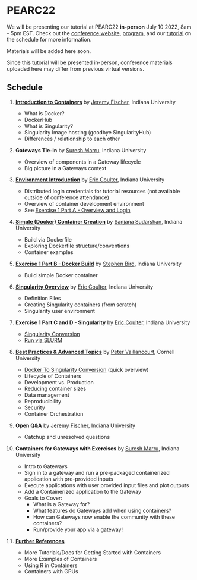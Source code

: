 # PEARC22

We will be presenting our tutorial at PEARC22 **in-person** July 10 2022, 8am - 5pm EST.
Check out the [conference website](https://sc21.supercomputing.org/), [program](https://sc21.supercomputing.org/program/), and our [tutorial](https://sc21.supercomputing.org/presentation/?id=tut135&sess=sess184) on the schedule for more information.

Materials will be added here soon.

Since this tutorial will be presented in-person, conference materials uploaded here may differ from previous virtual versions.

## Schedule
1. [**Introduction to Containers**](https://github.com/XSEDE/Container_Tutorial/blob/main/PEARC22/1_Introduction-to-Containers.pdf) by [Jeremy Fischer](https://github.com/jlf599), Indiana University
    * What is Docker?
    * DockerHub
    * What is Singularity?
    * Singularity Image hosting (goodbye SingularityHub)
    * Differences / relationship to each other

2. **Gateways Tie-in** by [Suresh Marru](https://github.com/smarru), Indiana University
    * Overview of components in a Gateway lifecycle
    * Big picture in a Gateways context

3. [**Environment Introduction**](https://github.com/XSEDE/Container_Tutorial/blob/main/PEARC22/3_Environment-Introduction.pdf) by [Eric Coulter](https://github.com/ECoulter), Indiana University
    * Distributed login credentials for tutorial resources (not available outside of conference attendance)
    * Overview of container development environment
    * See [Exercise 1 Part A - Overview and Login](https://github.com/XSEDE/Container_Tutorial/blob/main/PEARC22/3_Ex%201%20Part%20A%20-%20Overview%20and%20Login.md)

4. [**Simple (Docker) Container Creation**](https://github.com/XSEDE/Container_Tutorial/blob/main/PEARC22/4_Simple_Container_Creation.pdf) by [Sanjana Sudarshan](https://github.com/sanjanasudarshan), Indiana University
    * Build via Dockerfile
    * Exploring Dockerfile structure/conventions
    * Container examples

5. [**Exercise 1 Part B - Docker Build**](https://github.com/XSEDE/Container_Tutorial/blob/main/PEARC22/5_Ex%201%20Part%20B%20-%20Docker%20Build.md) by [Stephen Bird](https://github.com/stebird), Indiana University
    * Build simple Docker container

6. [**Singularity Overview**](https://github.com/XSEDE/Container_Tutorial/blob/main/PEARC22/6_Singularity_Overview.pdf) by [Eric Coulter](https://github.com/ECoulter), Indiana University
    * Definition Files
    * Creating Singularity containers (from scratch)
    * Singularity user environment

7. **Exercise 1 Part C and D - Singularity** by [Eric Coulter](https://github.com/ECoulter), Indiana University
    * [Singularity Conversion](https://github.com/XSEDE/Container_Tutorial/blob/main/PEARC22/7_Ex%201%20Part%20C%20-%20Singularity%20Conversion.md)
    * [Run via SLURM](https://github.com/XSEDE/Container_Tutorial/blob/main/PEARC22/7_Ex%201%20Part%20D%20-%20Running.md)

8. [**Best Practices & Advanced Topics**](https://github.com/XSEDE/Container_Tutorial/blob/main/PEARC22/8_AdvancedTopics.pdf) by [Peter Vaillancourt](https://github.com/sk8forether), Cornell University
    * [Docker To Singularity Conversion](https://github.com/XSEDE/Container_Tutorial/blob/main/PEARC22/8_DockerToSingularity.pdf) (quick overview)
    * Lifecycle of Containers
    * Development vs. Production
    * Reducing container sizes
    * Data management
    * Reproducibility
    * Security
    * Container Orchestration

9. **Open Q&A** by [Jeremy Fischer](https://github.com/jlf599), Indiana University
    * Catchup and unresolved questions

10. **Containers for Gateways with Exercises** by [Suresh Marru](https://github.com/smarru), Indiana University
    * Intro to Gateways
    * Sign in to a gateway and run a pre-packaged containerized application with pre-provided inputs
    * Execute applications with user provided input files and plot outputs
    * Add a Containerized application to the Gateway
    * Goals to Cover:
      * What is a Gateway for?
      * What features do Gateways add when using containers?
      * How can Gateways now enable the community with these containers?
      * Run/provide your app via a gateway!

11. [**Further References**](https://github.com/XSEDE/Container_Tutorial/blob/main/PEARC22/11_Further_References.md)
    * More Tutorials/Docs for Getting Started with Containers
    * More Examples of Containers
    * Using R in Containers
    * Containers with GPUs
